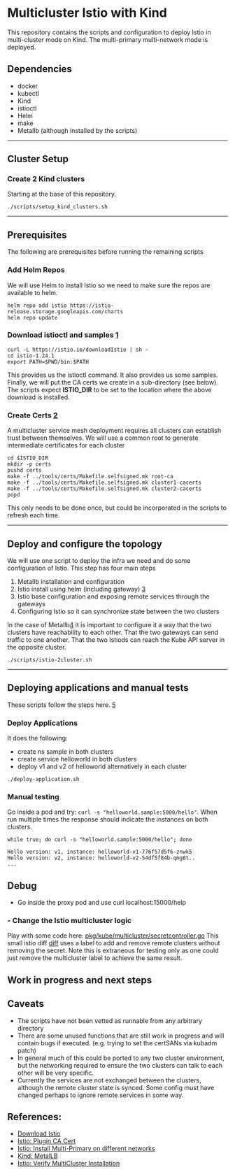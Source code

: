 # Multicluster Istio with Kind

This repository contains the scripts and configuration to deploy Istio in multi-cluster mode on Kind.  The multi-primary multi-network mode is deployed.

## Dependencies

- docker
- kubectl
- Kind
- istioctl
- Helm
- make
- Metallb (although installed by the scripts)

---

## Cluster Setup

### Create 2 Kind clusters
Starting at the base of this repository.

```shell
./scripts/setup_kind_clusters.sh
```

---

## Prerequisites

The following are prerequisites before running the remaining scripts

### Add Helm Repos

We will use Helm to install Istio so we need to make sure the repos are available to helm.

```shell
helm repo add istio https://istio-release.storage.googleapis.com/charts
helm repo update
```

### Download istioctl and samples [1](https://istio.io/latest/docs/setup/getting-started/#download)

```shell
curl -L https://istio.io/downloadIstio | sh -
cd istio-1.24.1
export PATH=$PWD/bin:$PATH
```

This provides us the istioctl command.  It also provides us some samples.  Finally, we will put the CA certs we create in a sub-directory (see below).
The scripts expect **ISTIO_DIR** to be set to the location where the above download is installed.

### Create Certs [2](https://istio.io/latest/docs/tasks/security/cert-management/plugin-ca-cert/)

A multicluster service mesh deployment requires all clusters can establish
trust between themselves.  We will use a
common root to generate intermediate certificates for each cluster

```shell
cd $ISTIO_DIR
mkdir -p certs
pushd certs
make -f ../tools/certs/Makefile.selfsigned.mk root-ca
make -f ../tools/certs/Makefile.selfsigned.mk cluster1-cacerts
make -f ../tools/certs/Makefile.selfsigned.mk cluster2-cacerts
popd
```

This only needs to be done once, but could be incorporated in the scripts to refresh each time.

---

## Deploy and configure the topology

We will use one script to deploy the infra we need and do some configuration of Istio.  This step has four main steps

1. Metallb installation and configuration
2. Istio install using helm (including gateway) [3](https://istio.io/latest/docs/setup/install/multicluster/multi-primary_multi-network/)
3. Istio base configuration and exposing remote services through the gateways
4. Configuring Istio so it can synchronize state between the two clusters

In the case of Metallb[4](https://kind.sigs.k8s.io/docs/user/loadbalancer/) it is important to configure it a way that the two clusters have reachability to each other. That the two gateways can send traffic to one another. That the two Istiods can reach the Kube API server in the opposite cluster.

```shell
./scripts/istio-2cluster.sh
```

---

## Deploying applications and manual tests

These scripts follow the steps here. [5](https://istio.io/latest/docs/setup/install/multicluster/verify/)

### Deploy Applications

It does the following:

- create ns sample in both clusters
- create service helloworld in both clusters
- deploy v1 and v2 of helloworld alternatively in each cluster

```shell
./deploy-application.sh
```

### Manual testing

Go inside a pod and try: `curl -s "helloworld.sample:5000/hello"`. When run multiple times the response should indicate the instances on both clusters.

```shell
while true; do curl -s "helloworld.sample:5000/hello"; done
```

```shell
Hello version: v1, instance: helloworld-v1-776f57d5f6-znwk5
Hello version: v2, instance: helloworld-v2-54df5f84b-qmg8t..
...
```

## Debug

- Go inside the proxy pod and use curl localhost:15000/help

### - Change the Istio multicluster logic

Play with some code here: [pkg/kube/multicluster/secretcontroller.go](https://github.com/istio/istio/blob/master/pkg/kube/multicluster/secretcontroller.go)
This small istio diff [diff](./istio-play-diff) uses a label to add and remove remote clusters without removing the secret. Note this is extraneous for testing only as one could just remove the
multicluster label to achieve the same result.


## Work in progress and next steps


## Caveats

- The scripts have not been vetted as runnable from any arbitrary directory
- There are some unused functions that are still work in progress and will contain bugs if executed. (e.g. trying to set the certSANs via kubadm patch)
- In general much of this could be ported to any two cluster environment,  but the networking required to ensure the two clusters can talk to each other will be very specific.
- Currently the services are not exchanged between the clusters, although the remote cluster state is synced.  Some config must have changed perhaps to ignore remote services in some way.

## References:

- [Download Istio](https://istio.io/latest/docs/tasks/security/cert-management/plugin-ca-cert/)
- [Istio: Plugin CA Cert](https://istio.io/latest/docs/tasks/security/cert-management/plugin-ca-cert/)
- [Istio: Install Multi-Primary on different networks](https://istio.io/latest/docs/setup/install/multicluster/multi-primary_multi-network/)
- [Kind: MetalLB](https://kind.sigs.k8s.io/docs/user/loadbalancer/)
- [Istio: Verify MultiCluster Installation](https://istio.io/latest/docs/setup/install/multicluster/verify/)
